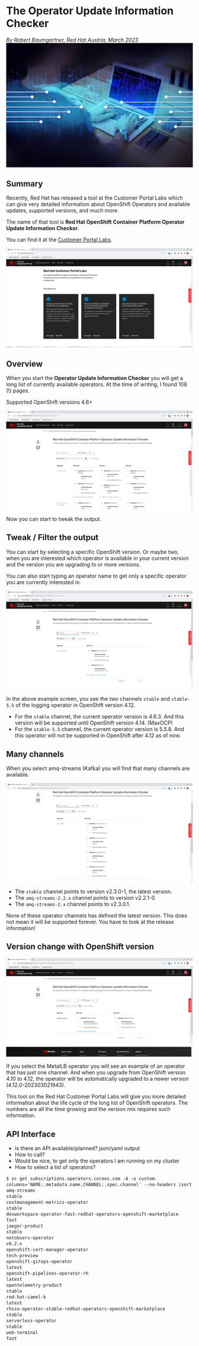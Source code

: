 # The Operator Update Information Checker

*By Robert Baumgartner, Red Hat Austria, March 2023*
![](images/binary.jpg)

## Summary

Recently, Red Hat has released a tool at the Customer Portal Labs which can give very detailed information about OpenShift Operators and available updates, supported versions, and much more.

The name of that tool is **Red Hat OpenShift Container Platform Operator Update Information Checker**.

You can find it at the 
[Customer Portal Labs](https://access.redhat.com/labs/ocpouic/).

![Customer Portal Labs](images/labs01.png)

## Overview

When you start the **Operator Update Information Checker** you will get a long list of currently available operators. 
At the time of writing, I found 108 (!) pages.

Supported OpenShift versions 4.6+

![Operator Overview](images/labs02.png)

Now you can start to tweak the output.

## Tweak / Filter the output

You can start by selecting a specific OpenShift version. Or maybe two, when you are interested which operator is available in your current version and the version you are upgrading to or more versions.

You can also start typing an operator name to get only a specific operator you are currently interested in.

![Logging Operator details](images/labs03.png)

In the above example screen, you see the two channels `stable` and `stable-5.5` of the logging operator in OpenShift version 4.12.

- For the `stable` channel, the current operator version is 4.6.3. And this version will be supported until OpenShift version 4.14. (MaxOCP)
- For the `stable-5.5` channel, the current operator version is 5.5.8. And this operator will not be supported in OpenShift after 4.12 as of now.

## Many channels

When you select amq-streams (Kafka) you will find that many channels are available.

![AMQ Streams/Kafka Operator details](images/labs04.png)

- The `stable` channel points to version v2.3.0-1, the latest version.
- The `amq-streams-2.2.x` channel points to version v2.2.1-0.
- The `amq-streams-2.x` channel points to v2.3.0.1.

None of these operator channels has defined the latest version. This does not mean it will be supported forever. You have to look at the release information!

## Version change with OpenShift version

![MetalsLB Operator details](images/labs05.png)

If you select the MetalLB operator you will see an example of an operator that has just one channel. And when you upgrade from OpenShift version 4.10 to 4.12, the operator will be automatically upgraded to a newer version (4.12.0-202303021943).


This tool on the Red Hat Customer Portal Labs will give you more detailed information about the life cycle of the long list of OpenShift operators. The numbers are all the time growing and the version mix requires such information.


## API Interface

- Is there an API available/planned? json/yaml output
- How to call?
- Would be nice, to get only the operators I am running on my cluster
- How to select a list of operators?

```shell
$ oc get subscriptions.operators.coreos.com -A -o custom-columns='NAME:.metadata.name,CHANNEL:.spec.channel' --no-headers |sort
amq-streams                                                         stable
costmanagement-metrics-operator                                     stable
devworkspace-operator-fast-redhat-operators-openshift-marketplace   fast
jaeger-product                                                      stable
netobserv-operator                                                  v0.2.x
openshift-cert-manager-operator                                     tech-preview
openshift-gitops-operator                                           latest
openshift-pipelines-operator-rh                                     latest
opentelemetry-product                                               stable
red-hat-camel-k                                                     latest
rhsso-operator-stable-redhat-operators-openshift-marketplace        stable
serverless-operator                                                 stable
web-terminal                                                        fast
```
